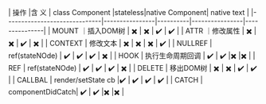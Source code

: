 

| 操作       |含 义             | class Component |stateless|native Component| native text   |
|------------------------------|----------------|----------|----------------|---------------|
| MOUNT     ｜插入DOM树         | ✖️              | ✖️       | ✔️            | ✔️              |
| ATTR      ｜修改属性          | ✖️              | ✖️       | ✔️            |  ✖️             |
| CONTEXT   | 修改文本          | ✖️              | ✖️       | ✖️            | ✔️             |
| NULLREF   | ref(stateNOde)  | ✔️              | ✔️       | ✔️             | ✖️             |
| HOOK      | 执行生命周期回调   | ✔️              | ✔️       |✖️             |✖️               |
| REF       | ref(stateNOde)  | ✔️              | ✔️       | ✔️             | ✖️             |
| DELETE    | 移出DOM树        | ✖️              | ✖️       | ✔️             | ✔️              |
| CALLBAL   | render/setState cb |✔️            | ✔️       | ✔️            | ✔️              |
| CATCH     | componentDidCatch| ✔️              | ✔️       |✖️             |✖️               |

